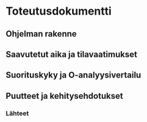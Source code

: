 # Toteutusdokumentti
## Ohjelman rakenne
## Saavutetut aika ja tilavaatimukset
## Suorituskyky ja O-analyysivertailu
## Puutteet ja kehitysehdotukset
### Lähteet
